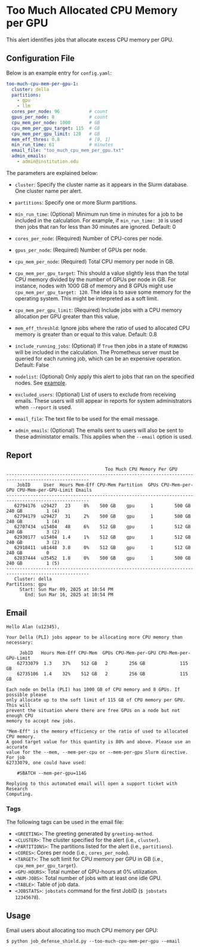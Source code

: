 # Too Much Allocated CPU Memory per GPU

This alert identifies jobs that allocate excess CPU memory per GPU.

## Configuration File

Below is an example entry for `config.yaml`:

```yaml
too-much-cpu-mem-per-gpu-1:
  cluster: della
  partitions:
    - gpu
    - llm
  cores_per_node: 96           # count
  gpus_per_node: 8             # count
  cpu_mem_per_node: 1000       # GB
  cpu_mem_per_gpu_target: 115  # GB
  cpu_mem_per_gpu_limit: 128   # GB
  mem_eff_thres: 0.8           # [0, 1]
  min_run_time: 61             # minutes
  email_file: "too_much_cpu_mem_per_gpu.txt"
  admin_emails:
    - admin@institution.edu
```

The parameters are explained below:

- `cluster`: Specify the cluster name as it appears in the Slurm database. One cluster name
per alert.

- `partitions`: Specify one or more Slurm partitions.

- `min_run_time`: (Optional) Minimum run time in minutes for a job to be included in the calculation. For example, if `min_run_time: 30` is used then jobs that ran for less than 30 minutes are ignored. Default: 0

- `cores_per_node`: (Required) Number of CPU-cores per node.

- `gpus_per_node`: (Required) Number of GPUs per node.

- `cpu_mem_per_node`: (Required) Total CPU memory per node in GB.

- `cpu_mem_per_gpu_target`: This should a value slightly less than the total CPU memory divided by the number of GPUs per node in GB. For instance, nodes with 1000 GB of memory and 8 GPUs might use `cpu_mem_per_gpu_target: 120`. The idea is to save some memory for the operating system. This might be interpreted as a soft limit.

- `cpu_mem_per_gpu_limit`: (Required) Include jobs with a CPU memory allocation per GPU greater than this value. 

- `mem_eff_threshld`: Ignore jobs where the ratio of used to allocated CPU memory is greater than or equal to this value. Default: 0.8

- `include_running_jobs`: (Optional) If `True` then jobs in a state of `RUNNING` will be included in the calculation. The Prometheus server must be queried for each running job, which can be an expensive operation. Default: False

- `nodelist`: (Optional) Only apply this alert to jobs that ran on the specified nodes. See [example](../nodelist.md).

- `excluded_users`: (Optional) List of users to exclude from receiving emails. These users will still appear
in reports for system administrators when `--report` is used.

- `email_file`: The text file to be used for the email message.

- `admin_emails`: (Optional) The emails sent to users will also be sent to these administator emails. This applies
when the `--email` option is used.

## Report

```
                                     Too Much CPU Memory Per GPU                                     
-----------------------------------------------------------------------------------------------------
    JobID     User  Hours Mem-Eff CPU-Mem Partition  GPUs CPU-Mem-per-GPU CPU-Mem-per-GPU-Limit Emails
-----------------------------------------------------------------------------------------------------
   62794176  u29427   23     8%    500 GB    gpu      1        500 GB             240 GB         1 (4)
   62794179  u29427   31     2%    500 GB    gpu      1        500 GB             240 GB         1 (4)
   62707434  u15404   48     6%    512 GB    gpu      1        512 GB             240 GB         3 (2)
   62930177  u15404  1.4     1%    512 GB    gpu      1        512 GB             240 GB         3 (2)
   62918411  u81448  3.8     0%    512 GB    gpu      1        512 GB             240 GB         0     
   62837444  u35452  1.8     0%    500 GB    gpu      1        500 GB             240 GB         1 (5)
-----------------------------------------------------------------------------------------------------
   Cluster: della
Partitions: gpu
     Start: Sun Mar 09, 2025 at 10:54 PM
       End: Sun Mar 16, 2025 at 10:54 PM
```

## Email

```
Hello Alan (u12345),

Your Della (PLI) jobs appear to be allocating more CPU memory than necessary:

     JobID   Hours Mem-Eff CPU-Mem  GPUs CPU-Mem-per-GPU CPU-Mem-per-GPU-Limit
    62733079  1.3    37%    512 GB   2        256 GB             115 GB       
    62735106  1.4    32%    512 GB   2        256 GB             115 GB       

Each node on Della (PLI) has 1000 GB of CPU memory and 8 GPUs. If possible please
only allocate up to the soft limit of 115 GB of CPU memory per GPU. This will
prevent the situation where there are free GPUs on a node but not enough CPU
memory to accept new jobs.

"Mem-Eff" is the memory efficiency or the ratio of used to allocated CPU memory.
A good target value for this quantity is 80% and above. Please use an accurate
value for the --mem, --mem-per-cpu or --mem-per-gpu Slurm directive. For job
62733079, one could have used:

    #SBATCH --mem-per-gpu=114G

Replying to this automated email will open a support ticket with Research
Computing.
```

### Tags

The following tags can be used in the email file:

- `<GREETING>`: The greeting generated by `greeting-method`.
- `<CLUSTER>`: The cluster specified for the alert (i.e., `cluster`).
- `<PARTITIONS>`: The partitions listed for the alert (i.e., `partitions`).
- `<CORES>`: Cores per node (i.e., `cores_per_node`).
- `<TARGET>`: The soft limit for CPU memory per GPU in GB (i.e., `cpu_mem_per_gpu_target`).
- `<GPU-HOURS>`: Total number of GPU-hours at 0% utilization.
- `<NUM-JOBS>`: Total number of jobs with at least one idle GPU.
- `<TABLE>`: Table of job data.
- `<JOBSTATS>`: `jobstats` command for the first JobID (`$ jobstats 12345678`).

## Usage

Email users about allocating too much CPU memory per GPU:

```
$ python job_defense_shield.py --too-much-cpu-mem-per-gpu --email
```
